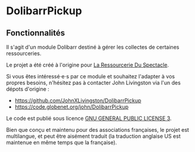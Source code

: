 # DolibarrPickup

## Fonctionnalités

Il s'agit d'un module Dolibarr destiné à gérer les collectes de certaines ressourceries.

Le projet a été créé à l'origine pour [La Ressourcerie Du Spectacle](https://www.ressourcerieduspectacle.fr).

Si vous êtes intéressé⋅e⋅s par ce module et souhaitez l'adapter à vos propres besoins,
n'hésitez pas à contacter John Livingston via l'un des dépots d'origine :

- https://github.com/JohnXLivingston/DolibarrPickup
- https://code.globenet.org/john/DolibarrPickup

Le code est publié sous licence [GNU GENERAL PUBLIC LICENSE 3](./COPYING).

Bien que conçu et maintenu pour des associations françaises, le projet est multilangue, et peut être aisément traduit (la traduction anglaise US est maintenue en même temps que la française).
